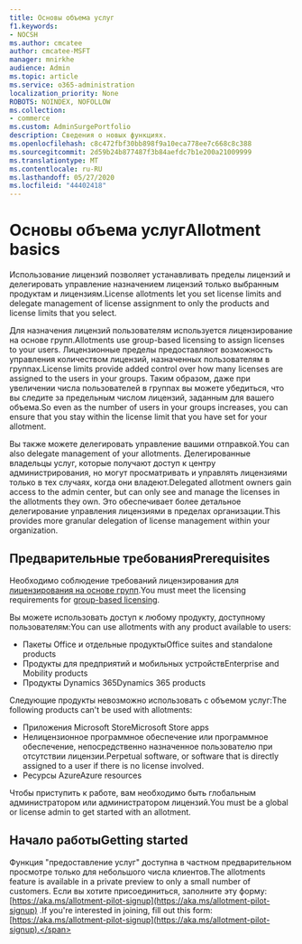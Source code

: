 ```yaml
---
title: Основы объема услуг
f1.keywords:
- NOCSH
ms.author: cmcatee
author: cmcatee-MSFT
manager: mnirkhe
audience: Admin
ms.topic: article
ms.service: o365-administration
localization_priority: None
ROBOTS: NOINDEX, NOFOLLOW
ms.collection:
- commerce
ms.custom: AdminSurgePortfolio
description: Сведения о новых функциях.
ms.openlocfilehash: c8c472fbf30bb898f9a10eca778ee7c668c8c388
ms.sourcegitcommit: 2d59b24b877487f3b84aefdc7b1e200a21009999
ms.translationtype: MT
ms.contentlocale: ru-RU
ms.lasthandoff: 05/27/2020
ms.locfileid: "44402418"
---
```

# <a name="allotment-basics"></a><span data-ttu-id="667b3-103">Основы объема услуг</span><span class="sxs-lookup"><span data-stu-id="667b3-103">Allotment basics</span></span>

<span data-ttu-id="667b3-104">Использование лицензий позволяет устанавливать пределы лицензий и делегировать управление назначением лицензий только выбранным продуктам и лицензиям.</span><span class="sxs-lookup"><span data-stu-id="667b3-104">License allotments let you set license limits and delegate management of license assignment to only the products and license limits that you select.</span></span>

<span data-ttu-id="667b3-105">Для назначения лицензий пользователям используется лицензирование на основе групп.</span><span class="sxs-lookup"><span data-stu-id="667b3-105">Allotments use group-based licensing to assign licenses to your users.</span></span> <span data-ttu-id="667b3-106">Лицензионные пределы предоставляют возможность управления количеством лицензий, назначенных пользователям в группах.</span><span class="sxs-lookup"><span data-stu-id="667b3-106">License limits provide added control over how many licenses are assigned to the users in your groups.</span></span> <span data-ttu-id="667b3-107">Таким образом, даже при увеличении числа пользователей в группах вы можете убедиться, что вы следите за предельным числом лицензий, заданным для вашего объема.</span><span class="sxs-lookup"><span data-stu-id="667b3-107">So even as the number of users in your groups increases, you can ensure that you stay within the license limit that you have set for your allotment.</span></span>

<span data-ttu-id="667b3-108">Вы также можете делегировать управление вашими отправкой.</span><span class="sxs-lookup"><span data-stu-id="667b3-108">You can also delegate management of your allotments.</span></span> <span data-ttu-id="667b3-109">Делегированные владельцы услуг, которые получают доступ к центру администрирования, но могут просматривать и управлять лицензиями только в тех случаях, когда они владеют.</span><span class="sxs-lookup"><span data-stu-id="667b3-109">Delegated allotment owners gain access to the admin center, but can only see and manage the licenses in the allotments they own.</span></span> <span data-ttu-id="667b3-110">Это обеспечивает более детальное делегирование управления лицензиями в пределах организации.</span><span class="sxs-lookup"><span data-stu-id="667b3-110">This provides more granular delegation of license management within your organization.</span></span>

## <a name="prerequisites"></a><span data-ttu-id="667b3-111">Предварительные требования</span><span class="sxs-lookup"><span data-stu-id="667b3-111">Prerequisites</span></span>

<span data-ttu-id="667b3-112">Необходимо соблюдение требований лицензирования для [лицензирования на основе групп](https://docs.microsoft.com/azure/active-directory/fundamentals/active-directory-licensing-whatis-azure-portal#licensing-requirements).</span><span class="sxs-lookup"><span data-stu-id="667b3-112">You must meet the licensing requirements for [group-based licensing](https://docs.microsoft.com/azure/active-directory/fundamentals/active-directory-licensing-whatis-azure-portal#licensing-requirements).</span></span>

<span data-ttu-id="667b3-113">Вы можете использовать доступ к любому продукту, доступному пользователям:</span><span class="sxs-lookup"><span data-stu-id="667b3-113">You can use allotments with any product available to users:</span></span>

- <span data-ttu-id="667b3-114">Пакеты Office и отдельные продукты</span><span class="sxs-lookup"><span data-stu-id="667b3-114">Office suites and standalone products</span></span>
- <span data-ttu-id="667b3-115">Продукты для предприятий и мобильных устройств</span><span class="sxs-lookup"><span data-stu-id="667b3-115">Enterprise and Mobility products</span></span>
- <span data-ttu-id="667b3-116">Продукты Dynamics 365</span><span class="sxs-lookup"><span data-stu-id="667b3-116">Dynamics 365 products</span></span>

<span data-ttu-id="667b3-117">Следующие продукты невозможно использовать с объемом услуг:</span><span class="sxs-lookup"><span data-stu-id="667b3-117">The following products can't be used with allotments:</span></span>

- <span data-ttu-id="667b3-118">Приложения Microsoft Store</span><span class="sxs-lookup"><span data-stu-id="667b3-118">Microsoft Store apps</span></span>
- <span data-ttu-id="667b3-119">Нелицензионное программное обеспечение или программное обеспечение, непосредственно назначенное пользователю при отсутствии лицензии.</span><span class="sxs-lookup"><span data-stu-id="667b3-119">Perpetual software, or software that is directly assigned to a user if there is no license involved.</span></span>
- <span data-ttu-id="667b3-120">Ресурсы Azure</span><span class="sxs-lookup"><span data-stu-id="667b3-120">Azure resources</span></span>

<span data-ttu-id="667b3-121">Чтобы приступить к работе, вам необходимо быть глобальным администратором или администратором лицензий.</span><span class="sxs-lookup"><span data-stu-id="667b3-121">You must be a global or license admin to get started with an allotment.</span></span>

## <a name="getting-started"></a><span data-ttu-id="667b3-122">Начало работы</span><span class="sxs-lookup"><span data-stu-id="667b3-122">Getting started</span></span>

<span data-ttu-id="667b3-123">Функция "предоставление услуг" доступна в частном предварительном просмотре только для небольшого числа клиентов.</span><span class="sxs-lookup"><span data-stu-id="667b3-123">The allotments feature is available in a private preview to only a small number of customers.</span></span> <span data-ttu-id="667b3-124">Если вы хотите присоединиться, заполните эту форму: [https://aka.ms/allotment-pilot-signup](https://aka.ms/allotment-pilot-signup) .</span><span class="sxs-lookup"><span data-stu-id="667b3-124">If you're interested in joining, fill out this form: [https://aka.ms/allotment-pilot-signup](https://aka.ms/allotment-pilot-signup).</span></span>

